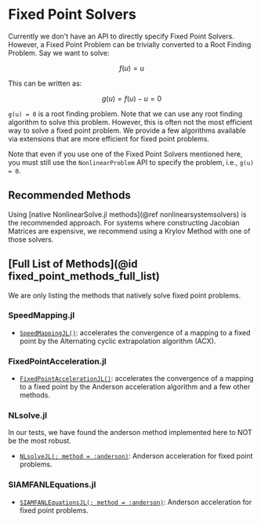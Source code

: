# Fixed Point Solvers

Currently we don't have an API to directly specify Fixed Point Solvers. However, a Fixed
Point Problem can be trivially converted to a Root Finding Problem. Say we want to solve:

```math
f(u) = u
```

This can be written as:

```math
g(u) = f(u) - u = 0
```

``g(u) = 0`` is a root finding problem. Note that we can use any root finding
algorithm to solve this problem. However, this is often not the most efficient way to
solve a fixed point problem. We provide a few algorithms available via extensions that
are more efficient for fixed point problems.

Note that even if you use one of the Fixed Point Solvers mentioned here, you must still
use the `NonlinearProblem` API to specify the problem, i.e., ``g(u) = 0``.

## Recommended Methods

Using [native NonlinearSolve.jl methods](@ref nonlinearsystemsolvers) is the recommended
approach. For systems where constructing Jacobian Matrices are expensive, we recommend
using a Krylov Method with one of those solvers.

## [Full List of Methods](@id fixed_point_methods_full_list)

We are only listing the methods that natively solve fixed point problems.

### SpeedMapping.jl

  - [`SpeedMappingJL()`](@ref): accelerates the convergence of a mapping to a fixed point by
    the Alternating cyclic extrapolation algorithm (ACX).

### FixedPointAcceleration.jl

  - [`FixedPointAccelerationJL()`](@ref): accelerates the convergence of a mapping to a
    fixed point by the Anderson acceleration algorithm and a few other methods.

### NLsolve.jl

In our tests, we have found the anderson method implemented here to NOT be the most
robust.

  - [`NLsolveJL(; method = :anderson)`](@ref): Anderson acceleration for fixed point
    problems.

### SIAMFANLEquations.jl

  - [`SIAMFANLEquationsJL(; method = :anderson)`](@ref): Anderson acceleration for fixed
    point problems.
